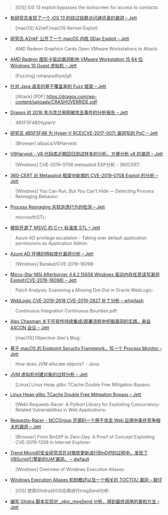 > [iOS] iOS 13 exploit bypasses the lockscreen for access to contacts:


* [有研究员发现了一个 iOS 13 的绕过锁屏访问通讯录的漏洞 – Jett](https://www.theverge.com/2019/9/13/20863993/ios-13-exploit-lockscreen-bypass-security?utm_campaign=theverge&utm_content=chorus&utm_medium=social&utm_source=twitter)



> [macOS] A2nkF/macOS-Kernel-Exploit:


* [研究员 A2nkF 公开了一个 macOS 内核 0Day Exploit – Jett](https://github.com/A2nkF/macOS-Kernel-Exploit/)



> AMD Radeon Graphics Cards Open VMware Workstations to Attack:


* [AMD Radeon 图形卡驱动漏洞影响 VMware Workstation 15 64 位 Windows 10 Guest 虚拟机 – Jett](https://threatpost.com/amd-radeon-cards-vmware-workstations/148406/)



> [Fuzzing] rohanpadhye/jqf:


* [针对 Java 语言的基于覆盖率的 Fuzz 框架 – Jett](https://github.com/rohanpadhye/jqf)



> [Attack] [PDF] https://dragos.com/wp-content/uploads/CRASHOVERRIDE.pdf:


* [Dragos 对 2016 年乌克兰电网被攻击事件的分析报告 – Jett](https://dragos.com/wp-content/uploads/CRASHOVERRIDE.pdf)



> 4B5F5F4B/HyperV:


* [研究员 4B5F5F4B 为 Hyper-V RCE(CVE-2017-007) 漏洞写的 PoC – Jett](https://github.com/4B5F5F4B/HyperV)



> [Browser] allpaca/V8Harvest:


* [V8Harvest - V8 代码库近期回归测试样本的分析，方便分析 v8 的漏洞 – Jett](https://github.com/allpaca/V8Harvest)



> [Windows] CVE-2019-0708 metasploit EXP分析 - 360CERT:


* [360-CERT 对 Metasploit 框架中新增的 CVE-2019-0708 Exploit 的分析 – Jett](https://cert.360.cn/report/detail?id=d16c909fa6cdfb29b962d557680df45a)



> [Windows] You Can Run, But You Can’t Hide — Detecting Process Reimaging Behavior:


* [Process Reimaging 杀软逃逸行为的检测 – Jett](https://posts.specterops.io/you-can-run-but-you-cant-hide-detecting-process-reimaging-behavior-e6bb9a10c40b)



> microsoft/STL:


* [微软开源了 MSVC 的 C++ 标准库 STL – Jett](https://github.com/microsoft/STL)



> Azure AD privilege escalation - Taking over default application permissions as Application Admin:


* [Azure AD 环境的特权提升漏洞分析 – Jett](https://dirkjanm.io/azure-ad-privilege-escalation-application-admin/)



> [Windows] Barakat/CVE-2019-16098:


* [Micro-Star MSI Afterburner 4.6.2.15658 Windows 驱动内存任意读写漏洞 Exploit(CVE-2019-16098) – Jett](https://github.com/Barakat/CVE-2019-16098)



> Patch Analysis: Examining a Missing Dot-Dot in Oracle WebLogic:


* [WebLogic CVE-2019-2618 CVE-2019-2827 补丁分析 – whip1ash](https://www.thezdi.com/blog/2019/9/16/patch-analysis-examining-a-missing-dot-dot-in-oracle-weblogic)



> Continuous Integration Continuous Bounties.pdf:


* [Alex Chapman 关于在软件持续集成/部署流程中挖掘漏洞的实践，来自 44CON 会议 – Jett](https://drive.google.com/file/d/1U8PkppFvLWnJ-Fpmc0Q9TDkX2PB_lEPa/view?usp=sharing)



> [macOS] Objective-See's Blog:


* [基于 macOS 的 Endpoint Security Framework，写一个 Process Monitor – Jett](https://objective-see.com/blog/blog_0x47.html)



> How does JVM allocate objects? - Java:


* [JVM 虚拟机创建对象的过程分析 – Jett](https://umumble.com/blogs/java/how-does-jvm-allocate-objects%3F/)



> [Linux] Linux Heap glibc TCache Double Free Mitigation Bypass:


* [Linux Heap glibc TCache Double Free Mitigation Bypass – Jett](http://blog.infosectcbr.com.au/2019/09/linux-heap-glibc-tcache-double-free.html)



> [Web] Requests-Racer: A Python Library for Exploiting Concurrency-Related Vulnerabilities in Web Applications:


* [Requests-Racer - NCCGroup 开源的一个用于攻击 Web 应用中条件竞争相关的漏洞 – Jett](https://www.nccgroup.trust/us/our-research/requests-racer-a-python-library-for-exploiting-concurrency-related-vulnerabilities-in-web-applications/)



> [Browser] From BinDiff to Zero-Day: A Proof of Concept Exploiting CVE-2019-1208 in Internet Explorer:


* [Trend Micro的安全研究员在对微软更新进行BinDiff的过程中，发现了VBScript引擎新的UAF漏洞。 – dwfault](http://feeds.trendmicro.com/~r/Anti-MalwareBlog/~3/NkmJvxTNnHM/)



> [Windows] Overview of Windows Execution Aliases:


* [Windows Execution Aliases 机制概述以及一个相关的 TOCTOU 漏洞 – 靓仔](https://tyranidslair.blogspot.com/2019/09/overview-of-windows-execution-aliases.html)



> [iOS] 使用Ghidra对iOS应用进行msgSend分析:


* [编写 Ghidra 脚本实现对 _objc_msgSend 分析，得到最终调用的类和方法 – Jett](https://galaxylab.com.cn/%e4%bd%bf%e7%94%a8ghidra%e5%af%b9ios%e5%ba%94%e7%94%a8%e8%bf%9b%e8%a1%8cmsgsend%e5%88%86%e6%9e%90/)